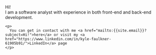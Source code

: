 <article class="jumbotron">
    <p>
      Hi!<br />
      I am a software analyst with experience in both front-end and back-end development.<br />
    </p>

    <p>
      You can get in contact with me <a href="mailto:{{site.email}}?subject=Hi!">here</a> or visit my <a href="https://www.linkedin.com/in/kyle-faulkner-61905b91/">LinkedIn</a> page
    </p>
</article>
